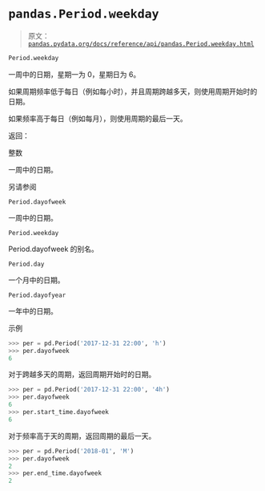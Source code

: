 # `pandas.Period.weekday`

> 原文：[`pandas.pydata.org/docs/reference/api/pandas.Period.weekday.html`](https://pandas.pydata.org/docs/reference/api/pandas.Period.weekday.html)

```py
Period.weekday
```

一周中的日期，星期一为 0，星期日为 6。

如果周期频率低于每日（例如每小时），并且周期跨越多天，则使用周期开始时的日期。

如果频率高于每日（例如每月），则使用周期的最后一天。

返回：

整数

一周中的日期。

另请参阅

`Period.dayofweek`

一周中的日期。

`Period.weekday`

Period.dayofweek 的别名。

`Period.day`

一个月中的日期。

`Period.dayofyear`

一年中的日期。

示例

```py
>>> per = pd.Period('2017-12-31 22:00', 'h')
>>> per.dayofweek
6 
```

对于跨越多天的周期，返回周期开始时的日期。

```py
>>> per = pd.Period('2017-12-31 22:00', '4h')
>>> per.dayofweek
6
>>> per.start_time.dayofweek
6 
```

对于频率高于天的周期，返回周期的最后一天。

```py
>>> per = pd.Period('2018-01', 'M')
>>> per.dayofweek
2
>>> per.end_time.dayofweek
2 
```
